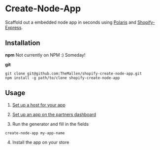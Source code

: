 # Create-Node-App
Scaffold out a embedded node app in seconds using [Polaris](https://github.com/Shopify/polaris) and [Shopify-Express](https://github.com/Shopify/shopify-express).

## Installation

**npm**
Not currently on NPM :) Someday!

**git**
```
git clone git@github.com:TheMallen/shopify-create-node-app.git
npm install -g path/to/clone shopify-create-node-app
```


## Usage

1. [Set up a host for your app](https://help.shopify.com/api/tutorials/building-node-app#step-1-expose-your-local-development-environment-to-the-internet)

2. [Set up an app on the partners dashboard](https://help.shopify.com/api/tutorials/building-node-app#step-2-create-and-configure-your-app-in-the-partner-dashboard)

3. Run the generator and fill in the fields
```
create-node-app my-app-name
```

4. Install the app on your store
